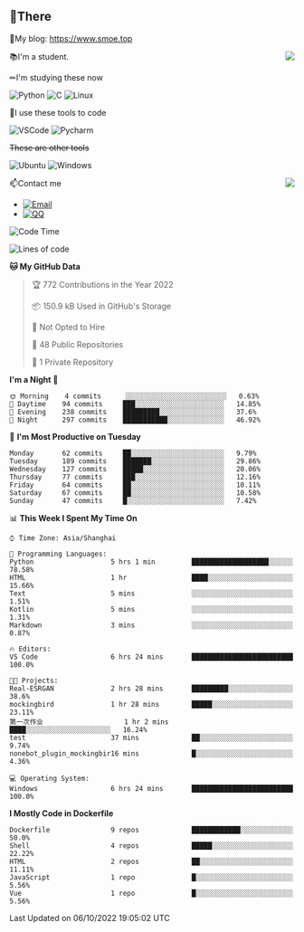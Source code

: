 
## 👏There

📰My blog: https://www.smoe.top

<img align="right" src="https://github-readme-stats.vercel.app/api/top-langs/?username=AkashiCoin"/>


📚I'm a student.

✏I'm studying these now

![Python](https://img.shields.io/badge/-Python-blue?style=flat-square&logo=Python&logoColor=fff)
![C](https://img.shields.io/badge/-C-585858?style=flat-square&logo=C&logoColor=fff)
![Linux](https://img.shields.io/badge/-Linux-black?style=flat-square&logo=Linux&logoColor=fff)

🔨I use these tools to code

![VSCode](https://img.shields.io/badge/-VSCode-blue?style=flat-square&logo=visualstudiocode&logoColor=fff)
![Pycharm](https://img.shields.io/badge/-Pycharm-green?style=flat-square&logo=pycharm&logoColor=fff)

 ~~These are other tools~~

![Ubuntu](https://img.shields.io/badge/-Ubuntu-orange?style=flat-square&logo=Ubuntu&logoColor=fff)
![Windows](https://img.shields.io/badge/-Windows-blue?style=flat-square&logo=Windows&logoColor=fff)

<img align="right" src="https://github-readme-stats.vercel.app/api?username=AkashiCoin" />


📫Contact me

* [![Email](https://img.shields.io/badge/Email-l1040186796@gmail.com-1?style=social&logoColor=fff)](mailto:l1040186796@gmail.com)
* [![QQ](https://img.shields.io/badge/QQ-1040186796-1?style=social&logoColor=fff)](tencent://AddContact/?fromId=45&fromSubId=1&subcmd=all&uin=1040186796&website=www.oicqzone.com)

<!--START_SECTION:waka-->
![Code Time](http://img.shields.io/badge/Code%20Time-262%20hrs%2053%20mins-blue)

![Lines of code](https://img.shields.io/badge/From%20Hello%20World%20I%27ve%20Written-5%20Thousand%20lines%20of%20code-blue)

**🐱 My GitHub Data** 

> 🏆 772 Contributions in the Year 2022
 > 
> 📦 150.9 kB Used in GitHub's Storage 
 > 
> 🚫 Not Opted to Hire
 > 
> 📜 48 Public Repositories 
 > 
> 🔑 1 Private Repository 
 > 
**I'm a Night 🦉** 

```text
🌞 Morning    4 commits      ░░░░░░░░░░░░░░░░░░░░░░░░░   0.63% 
🌆 Daytime    94 commits     ███░░░░░░░░░░░░░░░░░░░░░░   14.85% 
🌃 Evening    238 commits    █████████░░░░░░░░░░░░░░░░   37.6% 
🌙 Night      297 commits    ███████████░░░░░░░░░░░░░░   46.92%

```
📅 **I'm Most Productive on Tuesday** 

```text
Monday       62 commits     ██░░░░░░░░░░░░░░░░░░░░░░░   9.79% 
Tuesday      189 commits    ███████░░░░░░░░░░░░░░░░░░   29.86% 
Wednesday    127 commits    █████░░░░░░░░░░░░░░░░░░░░   20.06% 
Thursday     77 commits     ███░░░░░░░░░░░░░░░░░░░░░░   12.16% 
Friday       64 commits     ██░░░░░░░░░░░░░░░░░░░░░░░   10.11% 
Saturday     67 commits     ██░░░░░░░░░░░░░░░░░░░░░░░   10.58% 
Sunday       47 commits     █░░░░░░░░░░░░░░░░░░░░░░░░   7.42%

```


📊 **This Week I Spent My Time On** 

```text
⌚︎ Time Zone: Asia/Shanghai

💬 Programming Languages: 
Python                   5 hrs 1 min         ███████████████████░░░░░░   78.58% 
HTML                     1 hr                ████░░░░░░░░░░░░░░░░░░░░░   15.66% 
Text                     5 mins              ░░░░░░░░░░░░░░░░░░░░░░░░░   1.51% 
Kotlin                   5 mins              ░░░░░░░░░░░░░░░░░░░░░░░░░   1.31% 
Markdown                 3 mins              ░░░░░░░░░░░░░░░░░░░░░░░░░   0.87%

🔥 Editors: 
VS Code                  6 hrs 24 mins       █████████████████████████   100.0%

🐱‍💻 Projects: 
Real-ESRGAN              2 hrs 28 mins       █████████░░░░░░░░░░░░░░░░   38.6% 
mockingbird              1 hr 28 mins        █████░░░░░░░░░░░░░░░░░░░░   23.11% 
第一次作业                    1 hr 2 mins         ████░░░░░░░░░░░░░░░░░░░░░   16.24% 
test                     37 mins             ██░░░░░░░░░░░░░░░░░░░░░░░   9.74% 
nonebot_plugin_mockingbir16 mins             █░░░░░░░░░░░░░░░░░░░░░░░░   4.36%

💻 Operating System: 
Windows                  6 hrs 24 mins       █████████████████████████   100.0%

```

**I Mostly Code in Dockerfile** 

```text
Dockerfile               9 repos             ████████████░░░░░░░░░░░░░   50.0% 
Shell                    4 repos             █████░░░░░░░░░░░░░░░░░░░░   22.22% 
HTML                     2 repos             ██░░░░░░░░░░░░░░░░░░░░░░░   11.11% 
JavaScript               1 repo              █░░░░░░░░░░░░░░░░░░░░░░░░   5.56% 
Vue                      1 repo              █░░░░░░░░░░░░░░░░░░░░░░░░   5.56%

```



 Last Updated on 06/10/2022 19:05:02 UTC
<!--END_SECTION:waka-->
